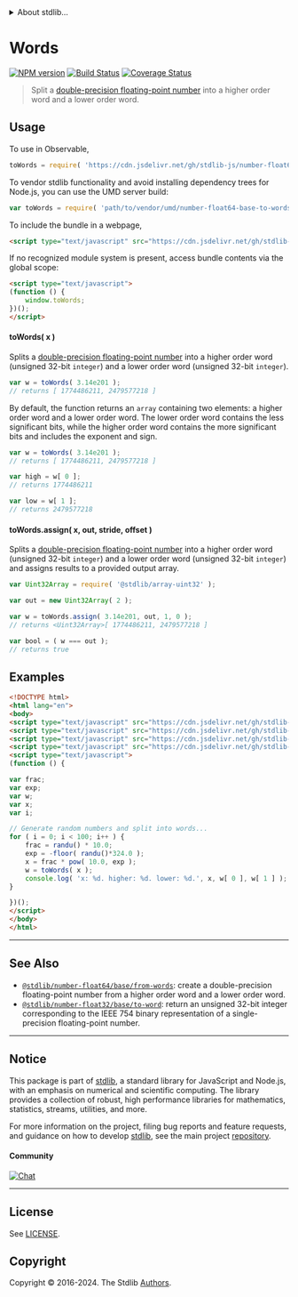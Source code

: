 <!--

@license Apache-2.0

Copyright (c) 2018 The Stdlib Authors.

Licensed under the Apache License, Version 2.0 (the "License");
you may not use this file except in compliance with the License.
You may obtain a copy of the License at

   http://www.apache.org/licenses/LICENSE-2.0

Unless required by applicable law or agreed to in writing, software
distributed under the License is distributed on an "AS IS" BASIS,
WITHOUT WARRANTIES OR CONDITIONS OF ANY KIND, either express or implied.
See the License for the specific language governing permissions and
limitations under the License.

-->


<details>
  <summary>
    About stdlib...
  </summary>
  <p>We believe in a future in which the web is a preferred environment for numerical computation. To help realize this future, we've built stdlib. stdlib is a standard library, with an emphasis on numerical and scientific computation, written in JavaScript (and C) for execution in browsers and in Node.js.</p>
  <p>The library is fully decomposable, being architected in such a way that you can swap out and mix and match APIs and functionality to cater to your exact preferences and use cases.</p>
  <p>When you use stdlib, you can be absolutely certain that you are using the most thorough, rigorous, well-written, studied, documented, tested, measured, and high-quality code out there.</p>
  <p>To join us in bringing numerical computing to the web, get started by checking us out on <a href="https://github.com/stdlib-js/stdlib">GitHub</a>, and please consider <a href="https://opencollective.com/stdlib">financially supporting stdlib</a>. We greatly appreciate your continued support!</p>
</details>

# Words

[![NPM version][npm-image]][npm-url] [![Build Status][test-image]][test-url] [![Coverage Status][coverage-image]][coverage-url] <!-- [![dependencies][dependencies-image]][dependencies-url] -->

> Split a [double-precision floating-point number][ieee754] into a higher order word and a lower order word.



<section class="usage">

## Usage

To use in Observable,

```javascript
toWords = require( 'https://cdn.jsdelivr.net/gh/stdlib-js/number-float64-base-to-words@umd/browser.js' )
```

To vendor stdlib functionality and avoid installing dependency trees for Node.js, you can use the UMD server build:

```javascript
var toWords = require( 'path/to/vendor/umd/number-float64-base-to-words/index.js' )
```

To include the bundle in a webpage,

```html
<script type="text/javascript" src="https://cdn.jsdelivr.net/gh/stdlib-js/number-float64-base-to-words@umd/browser.js"></script>
```

If no recognized module system is present, access bundle contents via the global scope:

```html
<script type="text/javascript">
(function () {
    window.toWords;
})();
</script>
```

#### toWords( x )

Splits a [double-precision floating-point number][ieee754] into a higher order word (unsigned 32-bit `integer`) and a lower order word (unsigned 32-bit `integer`).

```javascript
var w = toWords( 3.14e201 );
// returns [ 1774486211, 2479577218 ]
```

By default, the function returns an `array` containing two elements: a higher order word and a lower order word. The lower order word contains the less significant bits, while the higher order word contains the more significant bits and includes the exponent and sign.

```javascript
var w = toWords( 3.14e201 );
// returns [ 1774486211, 2479577218 ]

var high = w[ 0 ];
// returns 1774486211

var low = w[ 1 ];
// returns 2479577218
```

#### toWords.assign( x, out, stride, offset )

Splits a [double-precision floating-point number][ieee754] into a higher order word (unsigned 32-bit `integer`) and a lower order word (unsigned 32-bit `integer`) and assigns results to a provided output array.

```javascript
var Uint32Array = require( '@stdlib/array-uint32' );

var out = new Uint32Array( 2 );

var w = toWords.assign( 3.14e201, out, 1, 0 );
// returns <Uint32Array>[ 1774486211, 2479577218 ]

var bool = ( w === out );
// returns true
```

</section>

<!-- /.usage -->

<section class="examples">

## Examples

<!-- eslint no-undef: "error" -->

```html
<!DOCTYPE html>
<html lang="en">
<body>
<script type="text/javascript" src="https://cdn.jsdelivr.net/gh/stdlib-js/math-base-special-floor@umd/browser.js"></script>
<script type="text/javascript" src="https://cdn.jsdelivr.net/gh/stdlib-js/random-base-randu@umd/browser.js"></script>
<script type="text/javascript" src="https://cdn.jsdelivr.net/gh/stdlib-js/math-base-special-pow@umd/browser.js"></script>
<script type="text/javascript" src="https://cdn.jsdelivr.net/gh/stdlib-js/number-float64-base-to-words@umd/browser.js"></script>
<script type="text/javascript">
(function () {

var frac;
var exp;
var w;
var x;
var i;

// Generate random numbers and split into words...
for ( i = 0; i < 100; i++ ) {
    frac = randu() * 10.0;
    exp = -floor( randu()*324.0 );
    x = frac * pow( 10.0, exp );
    w = toWords( x );
    console.log( 'x: %d. higher: %d. lower: %d.', x, w[ 0 ], w[ 1 ] );
}

})();
</script>
</body>
</html>
```

</section>

<!-- /.examples -->

<!-- C interface documentation. -->



<!-- Section for related `stdlib` packages. Do not manually edit this section, as it is automatically populated. -->

<section class="related">

* * *

## See Also

-   <span class="package-name">[`@stdlib/number-float64/base/from-words`][@stdlib/number/float64/base/from-words]</span><span class="delimiter">: </span><span class="description">create a double-precision floating-point number from a higher order word and a lower order word.</span>
-   <span class="package-name">[`@stdlib/number-float32/base/to-word`][@stdlib/number/float32/base/to-word]</span><span class="delimiter">: </span><span class="description">return an unsigned 32-bit integer corresponding to the IEEE 754 binary representation of a single-precision floating-point number.</span>

</section>

<!-- /.related -->

<!-- Section for all links. Make sure to keep an empty line after the `section` element and another before the `/section` close. -->


<section class="main-repo" >

* * *

## Notice

This package is part of [stdlib][stdlib], a standard library for JavaScript and Node.js, with an emphasis on numerical and scientific computing. The library provides a collection of robust, high performance libraries for mathematics, statistics, streams, utilities, and more.

For more information on the project, filing bug reports and feature requests, and guidance on how to develop [stdlib][stdlib], see the main project [repository][stdlib].

#### Community

[![Chat][chat-image]][chat-url]

---

## License

See [LICENSE][stdlib-license].


## Copyright

Copyright &copy; 2016-2024. The Stdlib [Authors][stdlib-authors].

</section>

<!-- /.stdlib -->

<!-- Section for all links. Make sure to keep an empty line after the `section` element and another before the `/section` close. -->

<section class="links">

[npm-image]: http://img.shields.io/npm/v/@stdlib/number-float64-base-to-words.svg
[npm-url]: https://npmjs.org/package/@stdlib/number-float64-base-to-words

[test-image]: https://github.com/stdlib-js/number-float64-base-to-words/actions/workflows/test.yml/badge.svg?branch=v0.2.0
[test-url]: https://github.com/stdlib-js/number-float64-base-to-words/actions/workflows/test.yml?query=branch:v0.2.0

[coverage-image]: https://img.shields.io/codecov/c/github/stdlib-js/number-float64-base-to-words/main.svg
[coverage-url]: https://codecov.io/github/stdlib-js/number-float64-base-to-words?branch=main

<!--

[dependencies-image]: https://img.shields.io/david/stdlib-js/number-float64-base-to-words.svg
[dependencies-url]: https://david-dm.org/stdlib-js/number-float64-base-to-words/main

-->

[chat-image]: https://img.shields.io/gitter/room/stdlib-js/stdlib.svg
[chat-url]: https://app.gitter.im/#/room/#stdlib-js_stdlib:gitter.im

[stdlib]: https://github.com/stdlib-js/stdlib

[stdlib-authors]: https://github.com/stdlib-js/stdlib/graphs/contributors

[umd]: https://github.com/umdjs/umd
[es-module]: https://developer.mozilla.org/en-US/docs/Web/JavaScript/Guide/Modules

[deno-url]: https://github.com/stdlib-js/number-float64-base-to-words/tree/deno
[deno-readme]: https://github.com/stdlib-js/number-float64-base-to-words/blob/deno/README.md
[umd-url]: https://github.com/stdlib-js/number-float64-base-to-words/tree/umd
[umd-readme]: https://github.com/stdlib-js/number-float64-base-to-words/blob/umd/README.md
[esm-url]: https://github.com/stdlib-js/number-float64-base-to-words/tree/esm
[esm-readme]: https://github.com/stdlib-js/number-float64-base-to-words/blob/esm/README.md
[branches-url]: https://github.com/stdlib-js/number-float64-base-to-words/blob/main/branches.md

[stdlib-license]: https://raw.githubusercontent.com/stdlib-js/number-float64-base-to-words/main/LICENSE

[ieee754]: https://en.wikipedia.org/wiki/IEEE_754-1985

<!-- <related-links> -->

[@stdlib/number/float64/base/from-words]: https://github.com/stdlib-js/number-float64-base-from-words/tree/umd

[@stdlib/number/float32/base/to-word]: https://github.com/stdlib-js/number-float32-base-to-word/tree/umd

<!-- </related-links> -->

</section>

<!-- /.links -->
